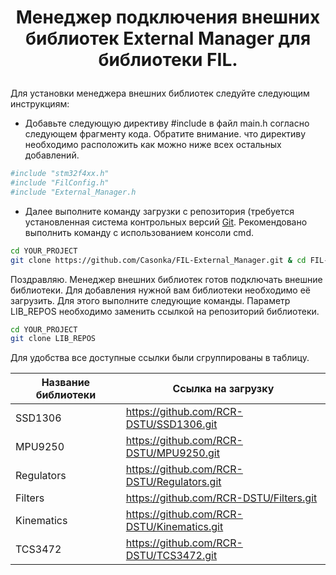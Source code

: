 <h1><p align="center"> 
Менеджер подключения внешних библиотек External Manager для библиотеки FIL.
</p></h1>

Для установки менеджера внешних библиотек следуйте следующим инструкциям:

- Добавьте следующую директиву #include в файл main.h согласно следующем фрагменту кода. Обратите внимание. что директиву необходимо расположить как можно ниже всех остальных добавлений.

```sh 
#include "stm32f4xx.h"
#include "FilConfig.h"
#include "External_Manager.h
```

- Далее выполните команду загрузки с репозитория (требуется установленная система контрольных версий [Git](https://git-scm.com/book/ru/v2/%D0%92%D0%B2%D0%B5%D0%B4%D0%B5%D0%BD%D0%B8%D0%B5-%D0%A3%D1%81%D1%82%D0%B0%D0%BD%D0%BE%D0%B2%D0%BA%D0%B0-Git). Рекомендовано выполнить команду с использованием консоли cmd.

```sh
cd YOUR_PROJECT
git clone https://github.com/Casonka/FIL-External_Manager.git & cd FIL-External_Manager & rmdir /q README.md
```

Поздравляю. Менеджер внешних библиотек готов подключать внешние библиотеки. Для добавления нужной вам библиотеки необходимо её загрузить. Для этого выполните следующие команды. Параметр LIB_REPOS необходимо заменить ссылкой на репозиторий библиотеки. 

```sh
cd YOUR_PROJECT
git clone LIB_REPOS
```

Для удобства все доступные ссылки были сгруппированы в таблицу.

| Название библиотеки | Ссылка на загрузку |
| ------ | ------ |
| SSD1306 | https://github.com/RCR-DSTU/SSD1306.git |
| MPU9250 | https://github.com/RCR-DSTU/MPU9250.git |
| Regulators | https://github.com/RCR-DSTU/Regulators.git |
| Filters | https://github.com/RCR-DSTU/Filters.git |
| Kinematics | https://github.com/RCR-DSTU/Kinematics.git |
| TCS3472 | https://github.com/RCR-DSTU/TCS3472.git |
